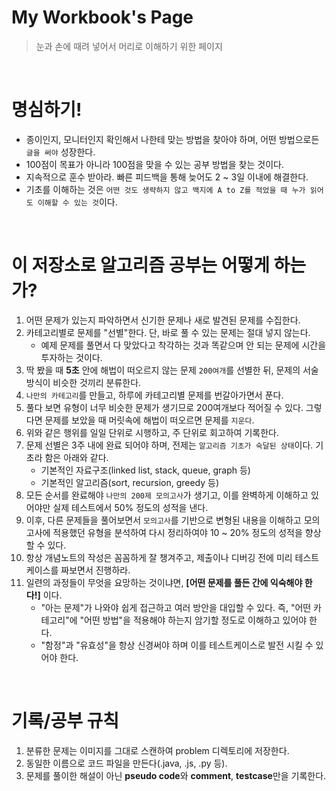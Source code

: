 # My Workbook's Page
> 눈과 손에 때려 넣어서 머리로 이해하기 위한 페이지

<br>

# 명심하기!
- 종이인지, 모니터인지 확인해서 나한테 맞는 방법을 찾아야 하며, 어떤 방법으로든 `글을 써야` 성장한다.
- 100점이 목표가 아니라 100점을 맞을 수 있는 공부 방법을 찾는 것이다.
- 지속적으로 훈수 받아라. 빠른 피드백을 통해 늦어도 2 ~ 3일 이내에 해결한다.
- 기초를 이해하는 것은 `어떤 것도 생략하지 않고 백지에 A to Z를 적었을 때 누가 읽어도 이해할 수 있는 것`이다.

<br>

# 이 저장소로 알고리즘 공부는 어떻게 하는가?
1. 어떤 문제가 있는지 파악하면서 신기한 문제나 새로 발견된 문제를 수집한다.
3. 카테고리별로 문제를 "선별"한다. 단, 바로 풀 수 있는 문제는 절대 넣지 않는다.
    - 예제 문제를 풀면서 다 맞았다고 착각하는 것과 똑같으며 안 되는 문제에 시간을 투자하는 것이다.
5. 딱 봤을 때 **5초** 안에 해법이 떠오르지 않는 문제 `200여개`를 선별한 뒤, 문제의 서술 방식이 비슷한 것끼리 분류한다.
6. `나만의 카테고리`를 만들고, 하루에 카테고리별 문제를 번갈아가면서 푼다.
7. 풀다 보면 유형이 너무 비슷한 문제가 생기므로 200여개보다 적어질 수 있다. 그렇다면 문제를 보았을 때 머릿속에 해법이 떠오르면 문제를 `지운다`.
8. 위와 같은 행위를 일일 단위로 시행하고, 주 단위로 회고하여 기록한다.
9. 문제 선별은 3주 내에 완료 되어야 하며, 전제는 `알고리즘 기초가 숙달된 상태`이다. 기초라 함은 아래와 같다.
    - 기본적인 자료구조(linked list, stack, queue, graph 등)
    - 기본적인 알고리즘(sort, recursion, greedy 등)
10. 모든 순서를 완료해야 `나만의 200제 모의고사`가 생기고, 이를 완벽하게 이해하고 있어야만 실제 테스트에서 50% 정도의 성적을 낸다.
11. 이후, 다른 문제들을 풀어보면서 `모의고사`를 기반으로 변형된 내용을 이해하고 모의고사에 적용했던 유형을 분석하여 다시 정리하여야 10 ~ 20% 정도의 성적을 향상할 수 있다.
12. 항상 개념노트의 작성은 꼼꼼하게 잘 챙겨주고, 제출이나 디버깅 전에 미리 테스트케이스를 짜보면서 진행하라.
13. 일련의 과정들이 무엇을 요망하는 것이냐면, **[어떤 문제를 풀든 간에 익숙해야 한다!]** 이다.
    - "아는 문제"가 나와야 쉽게 접근하고 여러 방안을 대입할 수 있다. 즉, "어떤 카테고리"에 "어떤 방법"을 적용해야 하는지 암기할 정도로 이해하고 있어야 한다.
    - "함정"과 "유효성"을 항상 신경써야 하며 이를 테스트케이스로 발전 시킬 수 있어야 한다.

<br>

# 기록/공부 규칙
1. 분류한 문제는 이미지를 그대로 스캔하여 problem 디렉토리에 저장한다.
2. 동일한 이름으로 코드 파일을 만든다(.java, .js, .py 등).
3. 문제를 풀이한 해설이 아닌 **pseudo code**와 **comment**, **testcase**만을 기록한다.
